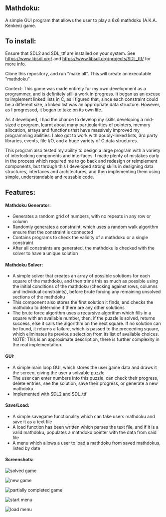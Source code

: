 ## Mathdoku:

A simple GUI program that allows the user to play a 6x6 mathdoku (A.K.A. Kenken) game.

## To install:

Ensure that SDL2 and SDL_ttf are installed on your system. See https://www.libsdl.org/ and https://www.libsdl.org/projects/SDL_ttf/ for more info.

Clone this repository, and run "make all". This will create an executable "mathdoku".

Context: This game was made entirely for my own development as a programmer, and is definitely still a work in progress. It began as an excuse to implement linked lists in C, as I figured that, since each constraint could be a different size, a linked list was an appropriate data structure. However, as I progressed, it began to take on its own life. 

As it developed, I had the chance to develop my skills developing a mid-sized c program, learnt about many particularities of pointers, memory allocation, arrays and functions that have massively improved my programming abilities. I also got to work with doubly-linked lists, 3rd party libraries, events, file I/O, and a huge variety of C data structures. 

This program also tested my ability to design a large program with a variety of interlocking components and interfaces. I made plenty of mistakes early in the process which required me to go back and redesign or reimplement components, but through this I developed strong skills in designing data structures, interfaces and architectures, and then implementing them using simple, understandable and reusable code.

## Features:

#### Mathdoku Generator:

- Generates a random grid of numbers, with no repeats in any row or column
- Randomly generates a constraint, which uses a random walk algorithm ensure that the constraint is connected
- Contains programs to check the validity of a mathdoku or a single constraint
- After all constraints are generated, the mathdoku is checked with the solver to have a unique solution

#### Mathdoku Solver:

- A simple solver that creates an array of possible solutions for each square of the mathdoku, and then trims this as much as possible using the initial conditions of the mathdoku (checking against rows, columns and individual constraints), before brute forcing any remaining unsolved sections of the mathdoku
- This component also stores the first solution it finds, and checks the mathdoku to determine if there are any other solutions
- The brute force algorithm uses a recursive algorithm which fills in a square with an available number, then, if the puzzle is solved, returns success, else it calls the algorithm on the next square. If no solution can be found, it returns a failure, which is passed to the preceeding square, which eliminates its previous selection from its list of available choices. NOTE: This is an approximate description, there is further complexity in the real implementation.

#### GUI:

- A simple main loop GUI, which stores the user game data and draws it the screen, giving the user a solvable puzzle
- The user can enter numbers into this puzzle, can check their progress, delete entries, see the solution, save their progress, or generate a new mathdoku
- Implemented with SDL2 and SDL_ttf

#### Save/Load:

- A simple savegame functionality which can take users mathdoku and save it as a text file
- A load function has been written which parses the text file, and if it is a valid mathdoku, populates a mathdoku pointer with the data from said file
- A menu which allows a user to load a mathdoku from saved mathdokus, listed by date

#### Screenshots:

![solved game](res/img10.png)

![new game](res/img9.png)

![partially completed game](res/img8.png)

![start menu](res/img5.png)

![load menu](res/img6.png)

